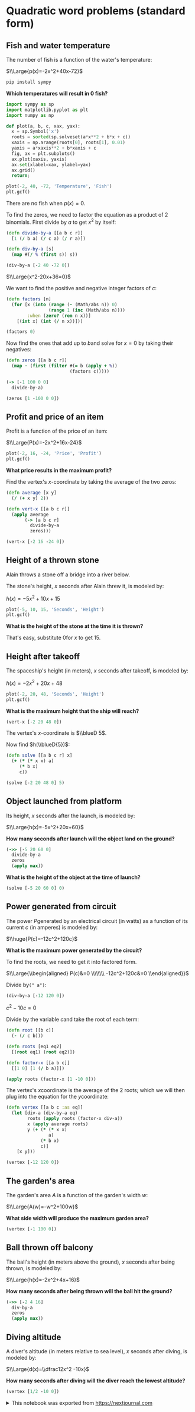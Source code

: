 # Quadratic word problems (standard form)

## Fish and water temperature

The number of fish is a function of the water's temperature:

$\\Large{p(x)=-2x^2+40x-72}$

```bash id=d6e176cc-a1c4-43c2-b9aa-02f564d0c2ca
pip install sympy
```

**Which temperatures will result in **$0$** fish?**

```python id=71e7b177-5370-4415-8062-922023b3e2b4
import sympy as sp 
import matplotlib.pyplot as plt
import numpy as np

def plot(a, b, c, xax, yax):
  x = sp.Symbol('x')
  roots = sorted(sp.solveset(a*x**2 + b*x + c))
  xaxis = np.arange(roots[0], roots[1], 0.01)
  yaxis = a*xaxis**2 + b*xaxis + c
  fig, ax = plt.subplots()
  ax.plot(xaxis, yaxis)
  ax.set(xlabel=xax, ylabel=yax)
  ax.grid()
  return;

plot(-2, 40, -72, 'Temperature', 'Fish')
plt.gcf()
```

There are no fish when $p(x)=0$.

To find the zeros, we need to factor the equation as a product of 2 binomials. First divide by $a$ to get $x^2$ by itself:

```clojure id=31ca9b13-c15e-4989-b4a1-d0b18089333f
(defn divide-by-a [[a b c r]]
  [1 (/ b a) (/ c a) (/ r a)])

(defn div-by-a [s]
  (map #(/ % (first s)) s))

(div-by-a [-2 40 -72 0])
```

$\\Large{x^2-20x+36=0}$

We want to find the positive and negative integer factors of $c$:

```clojure id=3a270ac3-4048-43e4-9c97-3943b6c7b52f
(defn factors [n]
  (for [x (into (range (- (Math/abs n)) 0)
                (range 1 (inc (Math/abs n))))
        :when (zero? (rem n x))]
    [(int x) (int (/ n x))]))

(factors 0)
```

Now find the ones that add up to $b$and solve for $x=0$ by taking their negatives:

```clojure id=f99ca4ff-8bf0-460c-8043-7639641f483b
(defn zeros [[a b c r]]
  (map - (first (filter #(= b (apply + %))
                        (factors c)))))

(-> [-1 100 0 0]
  divide-by-a)

(zeros [1 -100 0 0])
```

## Profit and price of an item

Profit is a function of the price of an item:

$\\Large{P(x)=-2x^2+16x-24}$

```python id=b6d33576-bdce-4b60-a77a-18bd777c3483
plot(-2, 16, -24, 'Price', 'Profit')
plt.gcf()
```

**What price results in the maximum profit?**

Find the vertex's $x$\-coordinate by taking the average of the two zeros:

```clojure id=c675ce95-f97f-45a1-a3ad-c9d143c1a1aa
(defn average [x y]
  (/ (+ x y) 2))

(defn vert-x [[a b c r]]
  (apply average
       (-> [a b c r]
         divide-by-a
         zeros)))

(vert-x [-2 16 -24 0])
```

## Height of a thrown stone

Alain throws a stone off a bridge into a river below.

The stone's height, $x$ seconds after Alain threw it, is modeled by:

$h(x)=-5x^2+10x+15$

```python id=e9f4cea0-61b8-4017-9897-480daaebe979
plot(-5, 10, 15, 'Seconds', 'Height')
plt.gcf()
```

**What is the height of the stone at the time it is thrown?**

That's easy, substitute $0$for $x$ to get $15$.

## Height after takeoff

The spaceship's height (in meters), $x$ seconds after takeoff, is modeled by:

$h(x)=-2x^2+20x+48$

```python id=bdad01c0-1b0a-4126-908b-fb89f95ba0c9
plot(-2, 20, 48, 'Seconds', 'Height')
plt.gcf()
```

**What is the maximum height that the ship will reach?**

```clojure id=7bc9d87b-3ca6-4e4c-82e9-d64b979b1f4a
(vert-x [-2 20 48 0])
```

The vertex's $x$\-coordinate is $\\blueD 5$.

Now find $h(\\blueD{5})$:

```clojure id=57ea7e6e-7dd6-444b-ac1c-9edfdb1d7c3c
(defn solve [[a b c r] x]
  (+ (* (* x x) a)
     (* b x)
     c))

(solve [-2 20 48 0] 5)
```

## Object launched from platform

Its height, $x$ seconds after the launch, is modeled by:

$\\Large{h(x)=-5x^2+20x+60}$

**How many seconds after launch will the object land on the ground?**

```clojure id=3c8addfe-d253-47b3-ab96-c498a34d9d14
(->> [-5 20 60 0]
  divide-by-a
  zeros
  (apply max))
```

**What is the height of the object at the time of launch?**

```clojure id=f83c4935-c72b-467b-9e29-3e22cecad791
(solve [-5 20 60 0] 0)
```

## Power generated from circuit

The power $P$generated by an electrical circuit (in watts) as a function of its current $c$ (in amperes) is modeled by:

$\\huge{P(c)=-12c^2+120c}$

**What is the maximum power generated by the circuit?**

To find the roots, we need to get it into factored form.

$\\Large{\\begin{aligned} P(c)&=0 \\\\\\\\ -12c^2+120c&=0 \\end{aligned}}$

Divide by`(" a")`:

```clojure id=d6d80294-caff-4e03-bfd1-4fb430475c34
(div-by-a [-12 120 0])
```

$c^2-10c=0$

Divide by the variable $c$and take the root of each term:

```clojure id=23394200-eb27-491b-b489-2cdc2f3aea12
(defn root [[b c]]
  (- (/ c b)))

(defn roots [eq1 eq2]
  [(root eq1) (root eq2)])

(defn factor-x [[a b c]]
  [[1 0] [1 (/ b a)]])

(apply roots (factor-x [1 -10 0]))
```

The vertex's $x$coordinate is the average of the 2 roots; which we will then plug into the equation for the $y$coordinate:

```clojure id=bb412fd1-481e-4108-88de-ae4bc7d210ea
(defn vertex [[a b c :as eq]]
  (let [div-a (div-by-a eq)
        roots (apply roots (factor-x div-a))
        x (apply average roots)
        y (+ (* (* x x)
                a)
             (* b x)
             c)]
    [x y]))

(vertex [-12 120 0])
```

## The garden's area

The garden's area $A$ is a function of the garden's width $w$:

$\\Large{A(w)=-w^2+100w}$

**What side width will produce the maximum garden area?**

```clojure id=26a82865-8c5f-4c01-b167-5397353188f0
(vertex [-1 100 0])
```

## Ball thrown off balcony

The ball's height (in meters above the ground), $x$ seconds after being thrown, is modeled by:

$\\Large{h(x)=-2x^2+4x+16}$

**How many seconds after being thrown will the ball hit the ground?**

```clojure id=e4cb38e7-0a58-4937-8fdd-fc0b2b43abd8
(->> [-2 4 16]
  div-by-a
  zeros
  (apply max))
```

## Diving altitude

A diver's altitude (in meters relative to sea level), $x$ seconds after diving, is modeled by:

$\\Large{d(x)=\\dfrac12x^2 -10x}$

**How many seconds after diving will the diver reach the lowest altitude?**

```clojure id=c3076add-8ab0-429f-a2e8-65ac65228ab5
(vertex [1/2 -10 0])
```

<details id="com.nextjournal.article">
<summary>This notebook was exported from <a href="https://nextjournal.com">https://nextjournal.com</a></summary>

```edn nextjournal-metadata
{:nodes
 {"23394200-eb27-491b-b489-2cdc2f3aea12"
  {:compute-ref #uuid "1bb165d7-8d0c-48c9-9879-d971cdd6a454",
   :exec-duration 118,
   :kind "code",
   :output-log-lines {},
   :refs (),
   :runtime [:runtime "e1d916c0-0392-47e0-9fe7-bc184f741f59"]},
  "26a82865-8c5f-4c01-b167-5397353188f0"
  {:compute-ref #uuid "2ecd2edf-e2de-4647-8f91-650c192beaa4",
   :exec-duration 35,
   :kind "code",
   :output-log-lines {},
   :refs (),
   :runtime [:runtime "e1d916c0-0392-47e0-9fe7-bc184f741f59"]},
  "31ca9b13-c15e-4989-b4a1-d0b18089333f"
  {:compute-ref #uuid "4488318b-8da6-480e-a9a1-4f88738c8ff4",
   :exec-duration 205,
   :kind "code",
   :output-log-lines {},
   :refs (),
   :runtime [:runtime "e1d916c0-0392-47e0-9fe7-bc184f741f59"]},
  "3a270ac3-4048-43e4-9c97-3943b6c7b52f"
  {:compute-ref #uuid "3fef5063-c5ea-4a42-9545-96807a44cc86",
   :exec-duration 163,
   :kind "code",
   :output-log-lines {},
   :refs (),
   :runtime [:runtime "e1d916c0-0392-47e0-9fe7-bc184f741f59"]},
  "3c8addfe-d253-47b3-ab96-c498a34d9d14"
  {:compute-ref #uuid "f84ac629-db9e-4664-94dc-9d484959ac71",
   :exec-duration 48,
   :kind "code",
   :output-log-lines {},
   :refs (),
   :runtime [:runtime "e1d916c0-0392-47e0-9fe7-bc184f741f59"]},
  "57ea7e6e-7dd6-444b-ac1c-9edfdb1d7c3c"
  {:compute-ref #uuid "945d0f39-783a-414c-b126-d72d37682cbf",
   :exec-duration 67,
   :kind "code",
   :output-log-lines {},
   :refs (),
   :runtime [:runtime "e1d916c0-0392-47e0-9fe7-bc184f741f59"]},
  "6444c6b4-a50a-4f66-a7ad-1361b2d481d7"
  {:environment
   [:environment
    {:article/nextjournal.id
     #uuid "5b45e08b-5b96-413e-84ed-f03b5b65bd66",
     :change/nextjournal.id
     #uuid "5cc983f4-4ad6-43ee-abdc-44c24d0533ff",
     :node/id "0149f12a-08de-4f3d-9fd3-4b7a665e8624"}],
   :kind "runtime",
   :language "python",
   :type :nextjournal},
  "71e7b177-5370-4415-8062-922023b3e2b4"
  {:compute-ref #uuid "06b86151-db9a-469b-b019-27e7550bb762",
   :exec-duration 2286,
   :kind "code",
   :output-log-lines {:stdout 0},
   :refs (),
   :runtime [:runtime "6444c6b4-a50a-4f66-a7ad-1361b2d481d7"]},
  "7bc9d87b-3ca6-4e4c-82e9-d64b979b1f4a"
  {:compute-ref #uuid "184f770b-8412-4d40-825c-a7621f5c9f7a",
   :exec-duration 51,
   :kind "code",
   :output-log-lines {},
   :refs (),
   :runtime [:runtime "e1d916c0-0392-47e0-9fe7-bc184f741f59"]},
  "b6d33576-bdce-4b60-a77a-18bd777c3483"
  {:compute-ref #uuid "e5c70a54-92ae-4076-9f36-380ea9f520d3",
   :exec-duration 1841,
   :kind "code",
   :output-log-lines {:stdout 0},
   :refs (),
   :runtime [:runtime "6444c6b4-a50a-4f66-a7ad-1361b2d481d7"]},
  "bb412fd1-481e-4108-88de-ae4bc7d210ea"
  {:compute-ref #uuid "178e3310-0c0e-4b1c-96d2-c24db58bef5a",
   :exec-duration 78,
   :kind "code",
   :output-log-lines {},
   :refs (),
   :runtime [:runtime "e1d916c0-0392-47e0-9fe7-bc184f741f59"]},
  "bdad01c0-1b0a-4126-908b-fb89f95ba0c9"
  {:compute-ref #uuid "8e676cd1-63c4-41ef-a866-cee101141e00",
   :exec-duration 1662,
   :kind "code",
   :output-log-lines {:stdout 0},
   :refs (),
   :runtime [:runtime "6444c6b4-a50a-4f66-a7ad-1361b2d481d7"]},
  "c3076add-8ab0-429f-a2e8-65ac65228ab5"
  {:compute-ref #uuid "4937676b-7908-4121-8bad-0c69e6806475",
   :exec-duration 168,
   :kind "code",
   :output-log-lines {},
   :refs (),
   :runtime [:runtime "e1d916c0-0392-47e0-9fe7-bc184f741f59"]},
  "c675ce95-f97f-45a1-a3ad-c9d143c1a1aa"
  {:compute-ref #uuid "8c6df26d-ec54-4770-8472-279a56dd1481",
   :exec-duration 139,
   :kind "code",
   :output-log-lines {},
   :refs (),
   :runtime [:runtime "e1d916c0-0392-47e0-9fe7-bc184f741f59"]},
  "d6d80294-caff-4e03-bfd1-4fb430475c34"
  {:compute-ref #uuid "8ebabb63-6ba0-475f-9811-7f1e8f0d5485",
   :exec-duration 70,
   :kind "code",
   :output-log-lines {},
   :refs (),
   :runtime [:runtime "e1d916c0-0392-47e0-9fe7-bc184f741f59"]},
  "d6e176cc-a1c4-43c2-b9aa-02f564d0c2ca"
  {:compute-ref #uuid "8b8ab85f-0f96-4b83-ba5e-fbe62db00cba",
   :exec-duration 16873,
   :kind "code",
   :output-log-lines {:stdout 11},
   :refs (),
   :runtime [:runtime "6444c6b4-a50a-4f66-a7ad-1361b2d481d7"],
   :stdout-collapsed? true},
  "e1d916c0-0392-47e0-9fe7-bc184f741f59"
  {:environment
   [:environment
    {:article/nextjournal.id
     #uuid "5b45eb52-bad4-413d-9d7f-b2b573a25322",
     :change/nextjournal.id
     #uuid "5cd52af1-7a79-4804-a169-d6ffcdb6eb7a",
     :node/id "0ae15688-6f6a-40e2-a4fa-52d81371f733"}],
   :kind "runtime",
   :language "clojure",
   :type :nextjournal},
  "e4cb38e7-0a58-4937-8fdd-fc0b2b43abd8"
  {:compute-ref #uuid "849369df-0e92-45ae-802e-ec37f9fca1f1",
   :exec-duration 53,
   :kind "code",
   :output-log-lines {},
   :refs (),
   :runtime [:runtime "e1d916c0-0392-47e0-9fe7-bc184f741f59"]},
  "e9f4cea0-61b8-4017-9897-480daaebe979"
  {:compute-ref #uuid "d44ba4c7-a5ba-4707-8bb0-dbf3082957df",
   :exec-duration 1752,
   :kind "code",
   :output-log-lines {:stdout 0},
   :refs (),
   :runtime [:runtime "6444c6b4-a50a-4f66-a7ad-1361b2d481d7"]},
  "f83c4935-c72b-467b-9e29-3e22cecad791"
  {:compute-ref #uuid "f0357498-585f-49b0-94c4-e39ffee50e63",
   :exec-duration 37,
   :kind "code",
   :output-log-lines {},
   :refs (),
   :runtime [:runtime "e1d916c0-0392-47e0-9fe7-bc184f741f59"]},
  "f99ca4ff-8bf0-460c-8043-7639641f483b"
  {:compute-ref #uuid "a1464c79-5428-46c5-b147-0b830a72b71f",
   :exec-duration 116,
   :kind "code",
   :output-log-lines {},
   :refs (),
   :runtime [:runtime "e1d916c0-0392-47e0-9fe7-bc184f741f59"]}}}
```
</details>
